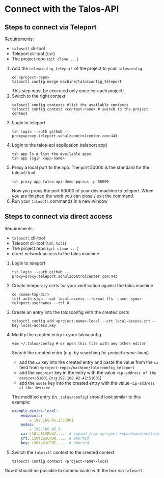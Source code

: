 # Connect with the Talos-API

## Steps to connect via Teleport
Requirements:
- `talosctl` cli-tool
- Teleport cli-tool (`tsh`)
- The project repo (`git clone ...`)

1. Add the `talosconfig_teleport` of the project to your `talosconfig`
    ```console
    cd <project-repo>
    talosctl config merge machine/talosconfig_teleport
    ```
    This step must be executed only once for each project!
2. Switch to the right context 
    ```console
    talosctl config contexts #list the available contexts
    talosctl config context <context-name> # switch to the project context
    ```
3. Login to teleport
    ```console
    tsh login --auth github --proxy=proxy.teleport.schulzcontrolcenter.com:443
    ```
4. Login to the talos-api application (teleport app)
    ```console
    tsh app ls # list the available apps
    tsh app login <app-name>
    ```
5. Proxy a local port to the app. The port 50000 is the standard for the talosctl tool.
    ```console
    tsh proxy app talos-api-demo-pqraus -p 50000
    ```
    Now you proxy the port 50000 of your dev machine to teleport. When you are finished the work you can close / exit the command.
6. Run your `talosctl` commands in a new window

## Steps to connect via direct access
Requirements:
- `talosctl` cli-tool
- Teleport cli-tool (`tsh`, `tctl`)
- The project repo (`git clone ...`)
- direct network access to the talos machine

1. Login to teleport
    ```console
    tsh login --auth github --proxy=proxy.teleport.schulzcontrolcenter.com:443
    ```
2. Create temporary certs for your verification against the talos machine
    ```console
    cd <some-tmp-dir>
    tctl auth sign --out local-access --format tls --user <your-teleport-username> --ttl 8
    ```
3. Create an entry into the talosconfig with the created certs
    ```console
    talosctl config add <project-name>-local --crt local-access.crt --key local-access.key
    ```
4. Modify the created entry in your talosconfig
    ```console
    vim ~/.talos/config # or open this file with any other editor
    ```
    Search the created entry (e.g. by searching for *project-name-local*)
    - add the `ca` key into the created entry and paste the value from the `ca` field from `<project-repo>/machine/talosconfig_teleport`
    - add the `endpoint` key in the entry with the value `<ip-address of the device>:51001` (e.g `192.168.42.42:51001`)
    - add the `nodes` key into the created entry with the value `<ip-address of the device>`

    The modified entry (in `.talos/config`) should look similar to this example:
    ```yaml
    example-device-local:
        endpoints:
            - 192.168.45.2:51001
        nodes:
            - 192.168.45.2
        ca: LS0tLS1CRUdJ..... # copied from <project-repo>/machine/talosconfig_teleport
        crt: LS0tLS1CRUd..... # shorted
        key: LS0tLS1CFHE..... # shorted
    ```
5. Switch the `talosctl` context to the created context
    ```console
    talosctl config context <project-name>-local
    ```
Now it should be possible to communicate with the box via `talosctl`.


